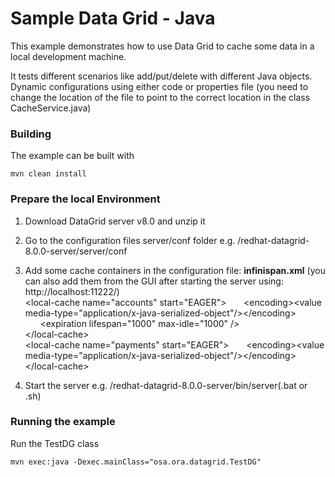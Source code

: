# Sample Data Grid - Java 

This example demonstrates how to use Data Grid to cache some data in a local development machine.  

It tests different scenarios like add/put/delete with different Java objects.   
Dynamic configurations using either code or properties file (you need to change the location of the file to point to the correct location in the class CacheService.java)

### Building

The example can be built with

    mvn clean install

### Prepare the local Environment

1. Download DataGrid server v8.0 and unzip it  
2. Go to the configuration files server/conf folder e.g. /redhat-datagrid-8.0.0-server/server/conf  
3. Add some cache containers in the configuration file: <b>infinispan.xml</b> (you can also add them   from the GUI after starting the server using: http://localhost:11222/)  
		&lt;local-cache name="accounts" start="EAGER">
		   &nbsp;&nbsp;&nbsp;&nbsp;&nbsp;&nbsp;&lt;encoding>&lt;value media-type="application/x-java-serialized-object"/>&lt;/encoding>
		    &nbsp;&nbsp;&nbsp;&nbsp;&nbsp;&nbsp;&lt;expiration lifespan="1000" max-idle="1000" />  
	   	 &lt;/local-cache>  
		 &lt;local-cache name="payments" start="EAGER">
		    &nbsp;&nbsp;&nbsp;&nbsp;&nbsp;&nbsp;&lt;encoding>&lt;value media-type="application/x-java-serialized-object"/>&lt;/encoding>  
		 &lt;/local-cache>  

4. Start the server e.g. /redhat-datagrid-8.0.0-server/bin/server(.bat or .sh)  
  
### Running the example

Run the TestDG class

    mvn exec:java -Dexec.mainClass="osa.ora.datagrid.TestDG"
